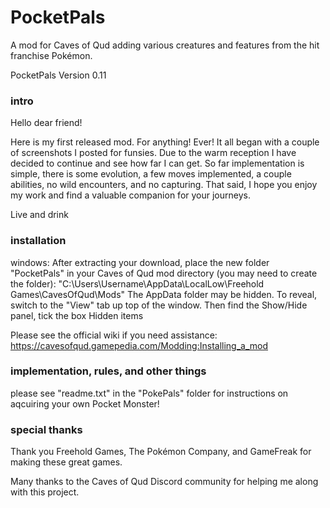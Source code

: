 # PocketPals
A mod for Caves of Qud adding various creatures and features from the hit franchise Pokémon.

PocketPals Version 0.11


### intro ###

Hello dear friend!

Here is my first released mod. For anything! Ever!
It all began with a couple of screenshots I posted for funsies. Due to the warm reception I have decided to continue and see how far I can get.
So far implementation is simple, there is some evolution, a few moves implemented, a couple abilities, no wild encounters, and no capturing.
That said, I hope you enjoy my work and find a valuable companion for your journeys.

Live and drink


### installation ###

windows:
After extracting your download, place the new folder "PocketPals" in your Caves of Qud mod directory (you may need to create the folder):
"C:\Users\Username\AppData\LocalLow\Freehold Games\CavesOfQud\Mods\"
The AppData folder may be hidden. To reveal, switch to the "View" tab up top of the window. Then find the Show/Hide panel, tick the box Hidden items


Please see the official wiki if you need assistance:
https://cavesofqud.gamepedia.com/Modding:Installing_a_mod

### implementation, rules, and other things ###

please see "readme.txt" in the "PokePals" folder for instructions on aqcuiring your own Pocket Monster!



### special thanks ###

Thank you Freehold Games, The Pokémon Company, and GameFreak for making these great games.

Many thanks to the Caves of Qud Discord community for helping me along with this project.
